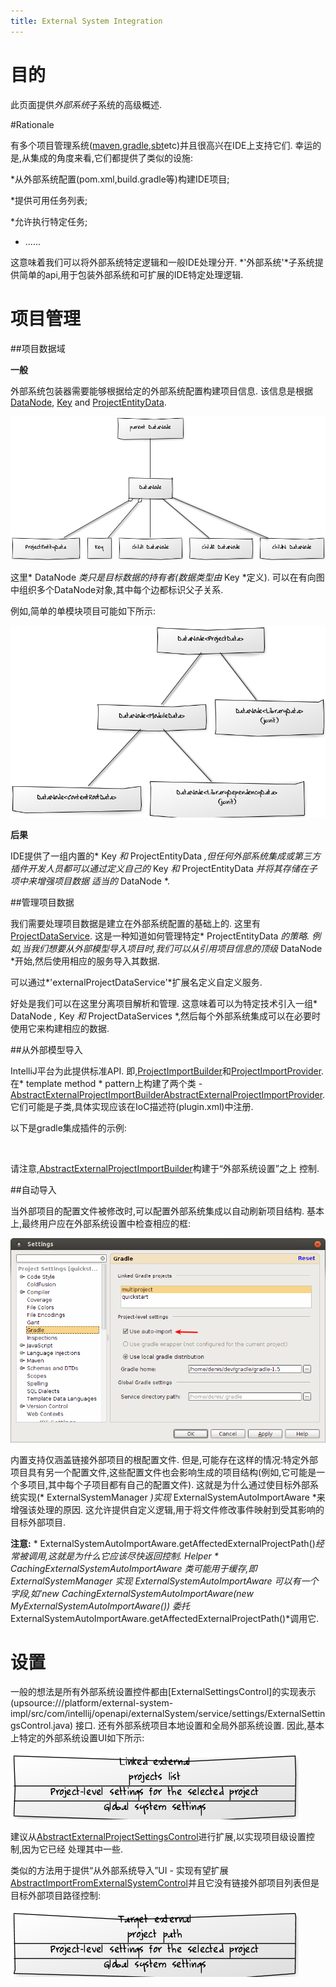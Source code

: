 ```yaml
---
title: External System Integration
---
```


# 目的


此页面提供*外部系统*子系统的高级概述.


#Rationale


有多个项目管理系统([maven](https://maven.apache.org/),[gradle](http://www.gradle.org/),[sbt](http://www.scala-sbt.org/)etc)并且很高兴在IDE上支持它们.
幸运的是,从集成的角度来看,它们都提供了类似的设施:


*从外部系统配置(pom.xml,build.gradle等)构建IDE项目;

*提供可用任务列表;

*允许执行特定任务;

* ......


这意味着我们可以将外部系统特定逻辑和一般IDE处理分开. 
*'外部系统'*子系统提供简单的api,用于包装外部系统和可扩展的IDE特定处理逻辑.


#  项目管理


##项目数据域


**一般**

外部系统包装器需要能够根据给定的外部系统配置构建项目信息.
该信息是根据 [DataNode](upsource:///platform/external-system-api/src/com/intellij/openapi/externalSystem/model/DataNode.java), [Key](upsource:///platform/external-system-api/src/com/intellij/openapi/externalSystem/model/Key.java) and [ProjectEntityData](upsource:///platform/external-system-api/src/com/intellij/openapi/externalSystem/model/project/ProjectEntityData.java).

![数据管理部](/reference_guide/img/data-node.png)


这里* DataNode *类只是目标数据的持有者(数据类型由* Key *定义).
可以在有向图中组织多个DataNode对象,其中每个边都标识父子关系.


例如,简单的单模块项目可能如下所示:
 

![DataNode示例](/reference_guide/img/data-node-example.png)


**后果**

IDE提供了一组内置的* Key *和* ProjectEntityData *,但任何外部系统集成或第三方插件开发人员都可以通过定义自己的* Key *和* ProjectEntityData *并将其存储在子项中来增强项目数据
适当的* DataNode *.


##管理项目数据


我们需要处理项目数据是建立在外部系统配置的基础上的.
这里有[ProjectDataService](upsource:///platform/external-system-api/src/com/intellij/openapi/externalSystem/service/project/manage/ProjectDataService.java).
这是一种知道如何管理特定* ProjectEntityData *的策略.
例如,当我们想要从外部模型导入项目时,我们可以从引用项目信息的顶级* DataNode *开始,然后使用相应的服务导入其数据.


可以通过*'externalProjectDataService'*扩展名定义自定义服务.


好处是我们可以在这里分离项目解析和管理.
这意味着可以为特定技术引入一组* DataNode *,* Key *和* ProjectDataServices *,然后每个外部系统集成可以在必要时使用它来构建相应的数据.


##从外部模型导入


IntelliJ平台为此提供标准API.
即,[ProjectImportBuilder](upsource:///projectImport/ProjectImportBuilder.java)和[ProjectImportProvider](upsource:///projectImport/ProjectImportProvider.java).
在* template method * pattern上构建了两个类 -  [AbstractExternalProjectImportBuilder](upsource:///platform/external-system-impl/src/com/intellij/openapi/externalSystem/service/project/wizard/AbstractExternalProjectImportBuilder.java)[AbstractExternalProjectImportProvider](upsource:///platform/external-system-impl/src/com/intellij/openapi/externalSystem/service/project/wizard/AbstractExternalProjectImportProvider.java).
它们可能是子类,具体实现应该在IoC描述符(plugin.xml)中注册.


以下是gradle集成插件的示例:


<projectImportProvider implementation =“org.jetbrains.plugins.gradle.service.settings.GradleProjectImportProvider”/>
    
<projectImportBuilder implementation =“org.jetbrains.plugins.gradle.service.settings.GradleProjectImportBuilder”/>


请注意,[AbstractExternalProjectImportBuilder](upsource:///platform/external-system-impl/src/com/intellij/openapi/externalSystem/service/project/wizard/AbstractExternalProjectImportBuilder.java)构建于“外部系统设置”之上
控制.


##自动导入


当外部项目的配置文件被修改时,可以配置外部系统集成以自动刷新项目结构.
基本上,最终用户应在外部系统设置中检查相应的框:


![自动导入](/reference_guide/img/use-auto-import.png)


内置支持仅涵盖链接外部项目的根配置文件.
但是,可能存在这样的情况:特定外部项目具有另一个配置文件,这些配置文件也会影响生成的项目结构(例如,它可能是一个多项目,其中每个子项目都有自己的配置文件).
这就是为什么通过使目标外部系统实现(* ExternalSystemManager *)实现* ExternalSystemAutoImportAware *来增强该处理的原因.
这允许提供自定义逻辑,用于将文件修改事件映射到受其影响的目标外部项目.


**注意:** * ExternalSystemAutoImportAware.getAffectedExternalProjectPath()*经常被调用,这就是为什么它应该尽快返回控制. 
Helper * CachingExternalSystemAutoImportAware *类可能用于缓存,即* ExternalSystemManager *实现* ExternalSystemAutoImportAware *可以有一个字段,如*'new CachingExternalSystemAutoImportAware(new MyExternalSystemAutoImportAware())* *委托* ExternalSystemAutoImportAware.getAffectedExternalProjectPath()*调用它.


# 设置


一般的想法是所有外部系统设置控件都由[ExternalSettingsControl]的实现表示(upsource:///platform/external-system-impl/src/com/intellij/openapi/externalSystem/service/settings/ExternalSettingsControl.java)
接口.
还有外部系统项目本地设置和全局外部系统设置.
因此,基本上特定的外部系统设置UI如下所示:


![配置](/reference_guide/IMG/configurable.png)


建议从[AbstractExternalProjectSettingsControl](upsource:///platform/external-system-impl/src/com/intellij/openapi/externalSystem/service/settings/AbstractExternalProjectSettingsControl.java)进行扩展,以实现项目级设置控制,因为它已经
处理其中一些.


类似的方法用于提供“从外部系统导入”UI  - 实现有望扩展[AbstractImportFromExternalSystemControl](upsource:///platform/external-system-impl/src/com/intellij/openapi/externalSystem/service/settings/AbstractImportFromExternalSystemControl.java)并且它没有链接外部项目列表但是目标外部项目路径控制:


![从外部系统导入](/reference_guide/img/import.png)



